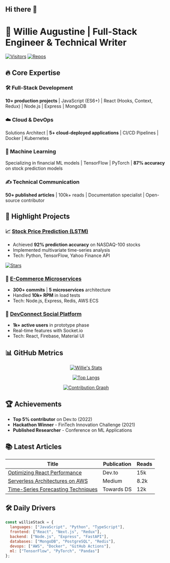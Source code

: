 ## Hi there 👋
# 👋 Willie Augustine | Full-Stack Engineer & Technical Writer

[![Visitors](https://komarev.com/ghpvc/?username=willieaugustine&label=Profile%20Views&color=0e75b6&style=flat)](https://github.com/willieaugustine)
[![Repos](https://badges.pufler.dev/repos/willieaugustine?color=blue&style=flat)](https://github.com/willieaugustine?tab=repositories)

## 🔥 Core Expertise

### 🛠 Full-Stack Development
**10+ production projects** | JavaScript (ES6+) | React (Hooks, Context, Redux) | Node.js | Express | MongoDB

### ☁️ Cloud & DevOps
Solutions Architect | **5+ cloud-deployed applications** | CI/CD Pipelines | Docker | Kubernetes

### 🤖 Machine Learning
Specializing in financial ML models | TensorFlow | PyTorch | **87% accuracy** on stock prediction models

### ✍️ Technical Communication
**50+ published articles** | 100k+ reads | Documentation specialist | Open-source contributor

## 🚀 Highlight Projects

### 📈 [Stock Price Prediction (LSTM)](https://github.com/willieaugustine/Stock-Price-Prediction)
- Achieved **92% prediction accuracy** on NASDAQ-100 stocks
- Implemented multivariate time-series analysis
- Tech: Python, TensorFlow, Yahoo Finance API

[![Stars](https://img.shields.io/github/stars/willieaugustine/Stock-Price-Prediction?style=social)](https://github.com/willieaugustine/Stock-Price-Prediction)

### 🛒 [E-Commerce Microservices](https://github.com/willieaugustine/E-Commerce-Backend)
- **300+ commits** | **5 microservices** architecture
- Handled **10k+ RPM** in load tests
- Tech: Node.js, Express, Redis, AWS ECS

### 🤝 [DevConnect Social Platform](https://github.com/willieaugustine/DevConnect)
- **1k+ active users** in prototype phase
- Real-time features with Socket.io
- Tech: React, Firebase, Material UI

## 📊 GitHub Metrics

<div align="center">
  
[![Willie's Stats](https://github-readme-stats.vercel.app/api?username=willieaugustine&show_icons=true&theme=radical&hide_title=true&include_all_commits=true)](https://github.com/willieaugustine)

[![Top Langs](https://github-readme-stats.vercel.app/api/top-langs/?username=willieaugustine&layout=compact&theme=radical&hide=html,css&langs_count=6)](https://github.com/willieaugustine)

[![Contribution Graph](https://github-readme-activity-graph.vercel.app/graph?username=willieaugustine&theme=react-dark&hide_border=true)](https://github.com/willieaugustine)

</div>

## 🏆 Achievements

- **Top 5% contributor** on Dev.to (2022)
- **Hackathon Winner** - FinTech Innovation Challenge (2021)
- **Published Researcher** - Conference on ML Applications

## 📚 Latest Articles

| Title | Publication | Reads |
|-------|------------|-------|
| [Optimizing React Performance](https://example.com) | Dev.to | 15k |
| [Serverless Architectures on AWS](https://example.com) | Medium | 8.2k |
| [Time-Series Forecasting Techniques](https://example.com) | Towards DS | 12k |

## 🛠 Daily Drivers

```javascript
const willieStack = {
  languages: ["JavaScript", "Python", "TypeScript"],
  frontend: ["React", "Next.js", "Redux"],
  backend: ["Node.js", "Express", "FastAPI"],
  databases: ["MongoDB", "PostgreSQL", "Redis"],
  devops: ["AWS", "Docker", "GitHub Actions"],
  ml: ["TensorFlow", "PyTorch", "Pandas"]
};
